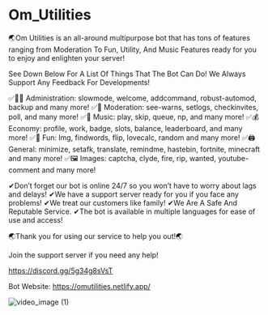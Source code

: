 # Om_Utilities
 
🌏Om Utilities is an all-around multipurpose bot that has tons of features ranging from Moderation To Fun, Utility, And Music Features ready for you to enjoy and enlighten your server!

See Down Below For A List Of Things That The Bot Can Do! We Always Support Any Feedback For Developments!

✅👩‍💼 Administration: slowmode, welcome, addcommand, robust-automod, backup and many more!
✅🚓 Moderation: see-warns, setlogs, checkinvites, poll, and many more!
✅🎵 Music: play, skip, queue, np, and many more!
✅💰 Economy: profile, work, badge, slots, balance, leaderboard, and many more!
✅👻 Fun: lmg, findwords, flip, lovecalc, random and many more!
✅🖨️ General: minimize, setafk, translate, remindme, hastebin, fortnite, minecraft and many more!
✅🖼️ Images: captcha, clyde, fire, rip, wanted, youtube-comment and many more!

✔Don’t forget our bot is online 24/7 so you won’t have to worry about lags and delays!
✔We have a support server ready for you if you face any problems!
✔We treat our customers like family!
✔We Are A Safe And Reputable Service.
✔The bot is available in multiple languages for ease of use and access!

🌏Thank you for using our service to help you out!🌏

Join the support server if you need any help! 

https://discord.gg/5g34g8sVsT

Bot Website: https://omutilities.netlify.app/

![video_image (1)](https://user-images.githubusercontent.com/76506512/150546673-a1602a88-fa51-4916-b123-d81f70fd96a9.jpeg)


